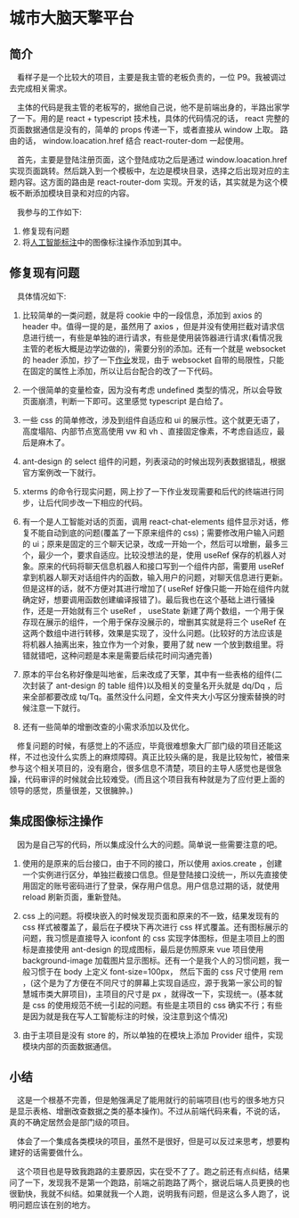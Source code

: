 # 城市大脑天擎平台

## 简介

&emsp;看样子是一个比较大的项目，主要是我主管的老板负责的，一位 P9。我被调过去完成相关需求。

&emsp;主体的代码是我主管的老板写的，据他自己说，他不是前端出身的，半路出家学了一下。用的是 react + typescript 技术栈，具体的代码情况的话， react 完整的页面数据通信是没有的，简单的 props 传递一下，或者直接从 window 上取。 路由的话， window.loacation.href 结合 react-router-dom 一起使用。

&emsp;首先，主要是登陆注册页面，这个登陆成功之后是通过 window.loacation.href 实现页面跳转。然后跳入到一个模板中，左边是模块目录，选择之后出现对应的主题内容。这方面的路由是 react-router-dom 实现。开发的话，其实就是为这个模板不断添加模块目录和对应的内容。

&emsp;我参与的工作如下:

1. 修复现有问题
2. 将[人工智能标注](https://github.com/wangxinboa/resume/blob/main/2/%E4%BA%BA%E5%B7%A5%E6%99%BA%E8%83%BD%E6%A0%87%E6%B3%A8.md)中的图像标注操作添加到其中。

## 修复现有问题

&emsp;具体情况如下: 

1. 比较简单的一类问题，就是将 cookie 中的一段信息，添加到 axios 的 header 中。值得一提的是，虽然用了 axios ，但是并没有使用拦截对请求信息进行统一，有些是单独的进行请求，有些是使用装饰器进行请求(看情况我主管的老板大概是边学边做的)，需要分别的添加。还有一个就是 websocket 的 header 添加，抄了一下[作业](https://stackoverflow.com/questions/4361173/http-headers-in-websockets-client-api)发现，由于 websocket 自带的局限性，只能在固定的属性上添加，所以让后台配合的改了一下代码。

2. 一个很简单的变量检查，因为没有考虑 undefined 类型的情况，所以会导致页面崩溃，判断一下即可。这里感觉 typescript 是白给了。

3. 一些 css 的简单修改，涉及到组件自适应和 ui 的展示性。这个就更无语了，高度塌陷、内部节点宽高使用 vw 和 vh 、直接固定像素，不考虑自适应，最后是麻木了。

4. ant-design 的 select 组件的问题，列表滚动的时候出现列表数据错乱，根据官方案例改一下就行。

5. xterms 的命令行现实问题，网上抄了一下作业发现需要和后代的终端进行同步，让后代同步改一下相应的代码。

6. 有一个是人工智能对话的页面，调用 react-chat-elements 组件显示对话，修复不能自动到底的问题(覆盖了一下原来组件的 css)；需要修改用户输入问题的 ui；原来是固定的三个聊天记录，改成一开始一个，然后可以增删，最多三个，最少一个，要求自适应。比较没想法的是，使用 useRef 保存的机器人对象。原来的代码将聊天信息机器人和接口写到一个组件内部，需要用 useRef 拿到机器人聊天对话组件内的函数，输入用户的问题，对聊天信息进行更新。但是这样的话，就不方便对其进行增加了( useRef 好像只能一开始在组件内就确定好，想要调用函数创建编译报错了)。最后我也在这个基础上进行骚操作，还是一开始就有三个 useRef ， useState 新建了两个数组，一个用于保存现在展示的组件，一个用于保存没展示的，增删其实就是将三个 useRef 在这两个数组中进行转移，效果是实现了，没什么问题。(比较好的方法应该是将机器人抽离出来，独立作为一个对象，要用了就 new 一个放到数组里。将错就错吧，这种问题是本来是需要后续花时间沟通完善)

7. 原本的平台名称好像是叫地雀，后来改成了天擎，其中有一些表格的组件(二次封装了 ant-design 的 table 组件)以及相关的变量名开头就是 dq/Dq ，后来全部都要改成 tq/Tq。虽然没什么问题，全文件夹大小写区分搜索替换的时候注意一下就行。

8. 还有一些简单的增删改查的小需求添加以及优化。

&emsp;修复问题的时候，有感觉上的不适应，毕竟很难想象大厂部门级的项目还能这样，不过也没什么实质上的麻烦障碍。真正比较头痛的是，我是比较匆忙，被借来参与这个相关项目的，没有磨合，很多信息不清楚，项目的主导人感觉也是很急躁，代码审评的时候就会比较难受。(而且这个项目我有种就是为了应付更上面的领导的感觉，质量很差，又很臃肿。)


## 集成图像标注操作

&emsp;因为是自己写的代码，所以集成没什么大的问题。简单说一些需要注意的吧。

1. 使用的是原来的后台接口，由于不同的接口，所以使用 axios.create ，创建一个实例进行区分，单独拦截接口信息。但是登陆接口没统一，所以先直接使用固定的账号密码进行了登录，保存用户信息。用户信息过期的话，就使用 reload 刷新页面，重新登陆。

2. css 上的问题。将模块嵌入的时候发现页面和原来的不一致，结果发现有的 css 样式被覆盖了，最后在子模块下再次进行 css 样式覆盖。还有图标展示的问题，我习惯是直接导入 iconfont 的 css 实现字体图标，但是主项目上的图标是直接使用 ant-design 的现成图标，最后是仿照原来 vue 项目使用 background-image 加载图片显示图标。还有一个是我个人的习惯问题，我一般习惯于在 body 上定义 font-size=100px， 然后下面的 css 尺寸使用 rem ，(这个是为了方便在不同尺寸的屏幕上实现自适应，源于我第一家公司的智慧城市类大屏项目)，主项目的尺寸是 px ，就得改一下，实现统一。(基本就是 css 的使用规范不统一引起的问题。有些是主项目的 css 确实不行；有些是因为就是我在写人工智能标注的时候，没注意到这个情况)

3. 由于主项目是没有 store 的，所以单独的在模块上添加 Provider 组件，实现模块内部的页面数据通信。

## 小结

&emsp;这是一个根基不完善，但是勉强满足了能用就行的前端项目(也亏的很多地方只是显示表格、增删改查数据之类的基本操作)。不过从前端代码来看，不说的话，真的不确定居然会是部门级的项目。

&emsp;体会了一个集成各类模块的项目，虽然不是很好，但是可以反过来思考，想要构建好的话需要做什么。

<!-- &emsp;体会了什么是不好的管理，由此对于管理有一些思考。虽然说有上司和下属之分，但其实大家都是实现需求中的一部分，每个人要在流程中做好自己要做的事。只是上司一般相对于下属更具有主动权。而管理很糟糕的上司，使用不好自己的主动权，会对整个流程形成一种阻碍，妨碍到别人，做不好事情。这个对下属来说，就比较难受了。 -->

&emsp;这个项目也是导致我跑路的主要原因，实在受不了了。跑之前还有点纠结，结果问了一下，发现我不是第一个跑路，前端之前跑路了两个，据说后端人员更换的也很勤快，我就不纠结。如果就我一个人跑，说明我有问题，但是这么多人跑了，说明问题应该在别的地方。

<!-- &emsp;身为一个管理级别的，连个做事情的下属都没有，要自己上，结果自己还做不好，从不同业务的下属小组内调人，而且还不好好磨合，真的是不行。 -->
